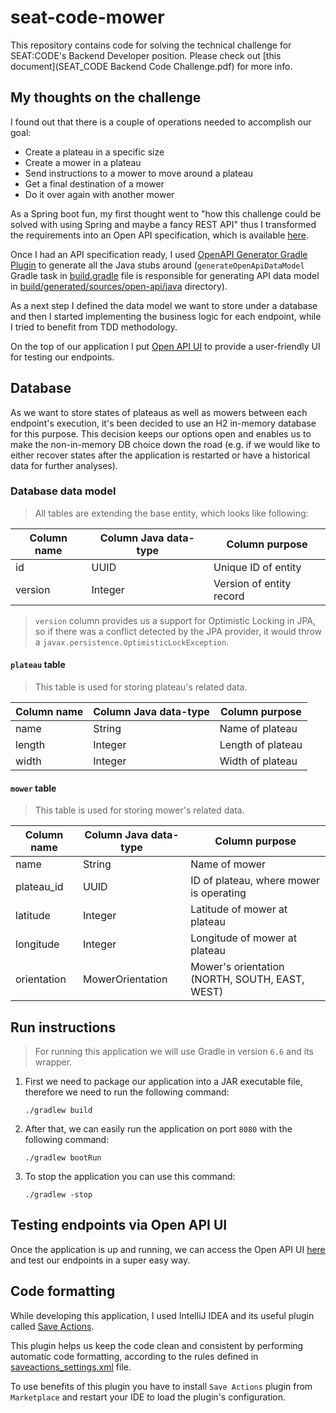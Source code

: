 # seat-code-mower
This repository contains code for solving the technical challenge for SEAT:CODE's Backend Developer position.
Please check out [this document](SEAT_CODE Backend Code Challenge.pdf) for more info.

## My thoughts on the challenge
I found out that there is a couple of operations needed to accomplish our goal:
- Create a plateau in a specific size
- Create a mower in a plateau
- Send instructions to a mower to move around a plateau
- Get a final destination of a mower
- Do it over again with another mower

As a Spring boot fun, my first thought went to "how this challenge could be solved with using Spring and maybe 
a fancy REST API" thus I transformed the requirements into an Open API specification, which is available [here](etc/open-api/specs/mower-api.yml).

Once I had an API specification ready, I used [OpenAPI Generator Gradle Plugin](https://github.com/OpenAPITools/openapi-generator/tree/master/modules/openapi-generator-gradle-plugin)
to generate all the Java stubs around (`generateOpenApiDataModel` Gradle task in [build.gradle](build.gradle) file 
is responsible for generating API data model in [build/generated/sources/open-api/java](build/generated/sources/open-api/java) directory).

As a next step I defined the data model we want to store under a database and then I started implementing 
the business logic for each endpoint, while I tried to benefit from TDD methodology.

On the top of our application I put [Open API UI](https://github.com/springfox/springfox) to provide 
a user-friendly UI for testing our endpoints.

## Database
As we want to store states of plateaus as well as mowers between each endpoint's execution, it's been decided to use
an H2 in-memory database for this purpose. This decision keeps our options open and enables us to make the non-in-memory
DB choice down the road (e.g. if we would like to either recover states after the application is restarted 
or have a historical data for further analyses).

### Database data model
> All tables are extending the base entity, which looks like following:

| Column name       | Column Java data-type | Column purpose                                            |
|-------------------|-----------------------|-----------------------------------------------------------|
| id                | UUID                  | Unique ID of entity                                       |
| version           | Integer               | Version of entity record                                  |

> `version` column provides us a support for Optimistic Locking in JPA, so if there was a conflict detected 
> by the JPA provider, it would throw a `javax.persistence.OptimisticLockException`.

#### `plateau` table
> This table is used for storing plateau's related data.

| Column name       | Column Java data-type | Column purpose                                            |
|-------------------|-----------------------|-----------------------------------------------------------|
| name              | String                | Name of plateau                                           |
| length            | Integer               | Length of plateau                                         |
| width             | Integer               | Width of plateau                                          |

#### `mower` table
> This table is used for storing mower's related data.

| Column name       | Column Java data-type | Column purpose                                          |
|-------------------|-----------------------|---------------------------------------------------------|
| name              | String                | Name of mower                                           |
| plateau_id        | UUID                  | ID of plateau, where mower is operating                 |
| latitude          | Integer               | Latitude of mower at plateau                            |
| longitude         | Integer               | Longitude of mower at plateau                           |
| orientation       | MowerOrientation      | Mower's orientation (NORTH, SOUTH, EAST, WEST)          |

## Run instructions
> For running this application we will use Gradle in version `6.6` and its wrapper.

1. First we need to package our application into a JAR executable file, therefore we need to run the following command:
    ```
    ./gradlew build
    ```

2. After that, we can easily run the application on port `8080` with the following command:
    ```
    ./gradlew bootRun
    ```

3. To stop the application you can use this command:
    ```
    ./gradlew -stop
    ```

## Testing endpoints via Open API UI
Once the application is up and running, we can access the Open API UI [here](http://localhost:8080/swagger-ui/index.html) 
and test our endpoints in a super easy way.

## Code formatting
While developing this application, I used IntelliJ IDEA and its useful plugin called [Save Actions](https://plugins.jetbrains.com/plugin/7642-save-actions).

This plugin helps us keep the code clean and consistent by performing automatic code formatting, 
according to the rules defined in [saveactions_settings.xml](.idea/saveactions_settings.xml) file.

To use benefits of this plugin you have to install `Save Actions` plugin from `Marketplace` 
and restart your IDE to load the plugin's configuration.
